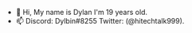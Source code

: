 - 👋 Hi, My name is Dylan I'm 19 years old.
- 📫 Discord: Dylbin#8255 Twitter: (@hitechtalk999).

<!---
Dylbin/Dylbin is a ✨ special ✨ repository because its `README.md` (this file) appears on your GitHub profile.
You can click the Preview link to take a look at your changes.
--->
